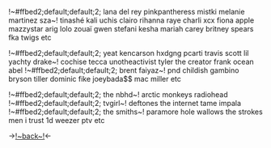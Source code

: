 !~#ffbed2;default;default;2; lana del rey pinkpantheress mistki melanie martinez sza~! tinashé kali uchis clairo rihanna raye charli xcx
fiona apple mazzystar arig lolo zouaï gwen stefani kesha mariah carey britney spears fka twigs etc

!~#ffbed2;default;default;2; yeat kencarson hxdgng pcarti travis scott lil yachty drake~! cochise tecca unotheactivist tyler the creator 
frank ocean abel !~#ffbed2;default;default;2; brent faiyaz~! pnd childish gambino bryson tiller dominic fike joeybada$$ mac miller etc

!~#ffbed2;default;default;2; the nbhd~! arctic monkeys radiohead !~#ffbed2;default;default;2; tvgirl~! deftones the internet tame impala !~#ffbed2;default;default;2; the smiths~! paramore hole wallows the strokes men i trust 1d weezer ptv etc

->[!~back~!](https://rentry.co/dawon)<-